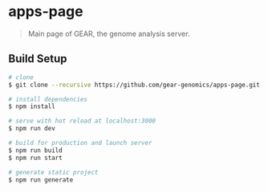 # apps-page

> Main page of GEAR, the genome analysis server.

## Build Setup

```bash
# clone
$ git clone --recursive https://github.com/gear-genomics/apps-page.git

# install dependencies
$ npm install

# serve with hot reload at localhost:3000
$ npm run dev

# build for production and launch server
$ npm run build
$ npm run start

# generate static project
$ npm run generate
```
